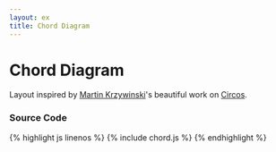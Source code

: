 ```yaml
---
layout: ex
title: Chord Diagram
---
```


# Chord Diagram

<div id="chart"> </div>
<link type="text/css" rel="stylesheet" href="chord.css"/>
<script type="text/javascript" src="../d3.layout.js?2.4.0"> </script>
<script type="text/javascript" src="chord.js"> </script>

Layout inspired by [Martin Krzywinski](http://mkweb.bcgsc.ca/)'s beautiful
work on [Circos](http://mkweb.bcgsc.ca/circos/).

### Source Code

{% highlight js linenos %}
{% include chord.js %}
{% endhighlight %}

